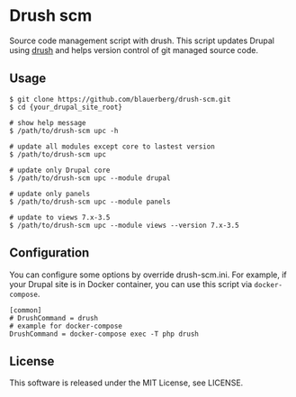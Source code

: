 # Drush scm
Source code management script with drush.
This script updates Drupal using [drush](http://www.drush.org/en/master/) and helps version control of git managed source code.

## Usage

```
$ git clone https://github.com/blauerberg/drush-scm.git
$ cd {your_drupal_site_root}

# show help message
$ /path/to/drush-scm upc -h

# update all modules except core to lastest version
$ /path/to/drush-scm upc

# update only Drupal core
$ /path/to/drush-scm upc --module drupal

# update only panels
$ /path/to/drush-scm upc --module panels

# update to views 7.x-3.5
$ /path/to/drush-scm upc --module views --version 7.x-3.5
```

## Configuration

You can configure some options by override drush-scm.ini.
For example, if your Drupal site is in Docker container, you can use this script via `docker-compose`.

```
[common]
# DrushCommand = drush
# example for docker-compose
DrushCommand = docker-compose exec -T php drush
```

## License
This software is released under the MIT License, see LICENSE.
